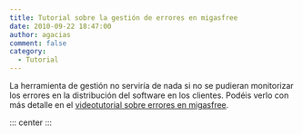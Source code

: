 ```yaml
---
title: Tutorial sobre la gestión de errores en migasfree
date: 2010-09-22 18:47:00
author: agacias
comment: false
category:
  - Tutorial
---
```


La herramienta de gestión no serviría de nada si no se pudieran monitorizar los errores en la distribución del software en los clientes. Podéis verlo con más detalle en el [videotutorial sobre errores en migasfree](http://www.youtube.com/v/flz_DwPE7Wo).

::: center
<LiteYoutubeEmbed id="flz_DwPE7Wo" title="Errores en migasfree" />
:::

